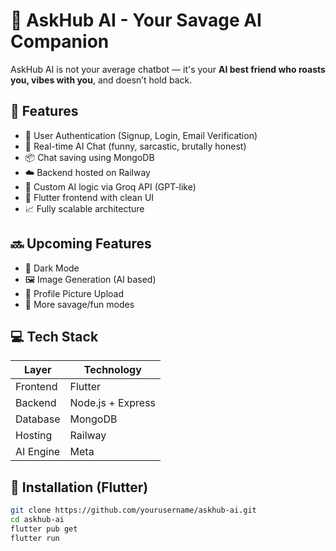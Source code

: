 # 🤖 AskHub AI - Your Savage AI Companion

AskHub AI is not your average chatbot — it's your **AI best friend who roasts you, vibes with you**, and doesn’t hold back.

## 🚀 Features

- 🔐 User Authentication (Signup, Login, Email Verification)
- 💬 Real-time AI Chat (funny, sarcastic, brutally honest)
- 📦 Chat saving using MongoDB
- ☁️ Backend hosted on Railway
- 🧠 Custom AI logic via Groq API (GPT-like)
- 📱 Flutter frontend with clean UI
- 📈 Fully scalable architecture

## 🔜 Upcoming Features

- 🌙 Dark Mode
- 🖼️ Image Generation (AI based)
- 👤 Profile Picture Upload
- 🎉 More savage/fun modes

## 💻 Tech Stack

| Layer       | Technology            |
|-------------|------------------------|
| Frontend    | Flutter                |
| Backend     | Node.js + Express      |
| Database    | MongoDB                |
| Hosting     | Railway                |
| AI Engine   | Meta             |


## 📱 Installation (Flutter)

```bash
git clone https://github.com/yourusername/askhub-ai.git
cd askhub-ai
flutter pub get
flutter run
